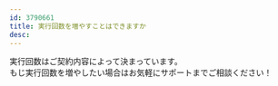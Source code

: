 ```yaml
---
id: 3790661
title: 実行回数を増やすことはできますか
desc: 
---
```


実行回数はご契約内容によって決まっています。<br>もじ実行回数を増やしたい場合はお気軽にサポートまでご相談ください！